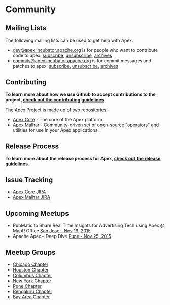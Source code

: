 # Community

## Mailing Lists

The following mailing lists can be used to get help with Apex.

- [dev@apex.incubator.apache.org](http://mail-archives.apache.org/mod_mbox/incubator-apex-dev/) is for people who want to contribute code to apex. [subscribe](mailto:dev-subscribe@apex.incubator.apache.org?subject=send%20this%20email%20to%20subscribe), [unsubscribe](mailto:dev-unsubscribe@apex.incubator.apache.org?subject=send%20this%20email%20to%20unsubscribe), [archives](http://mail-archives.apache.org/mod_mbox/incubator-apex-dev/)
- [commits@apex.incubator.apache.org](http://mail-archives.apache.org/mod_mbox/incubator-apex-commits/) is for commit messages and patches to apex. [subscribe](mailto:commits-subscribe@apex.incubator.apache.org?subject=send%20this%20email%20to%20subscribe), [unsubscribe](mailto:commits-unsubscribe@apex.incubator.apache.org?subject=send%20this%20email%20to%20unsubscribe), [archives](http://mail-archives.apache.org/mod_mbox/incubator-apex-commits/)


## Contributing

**To learn more about how we use Github to accept contributions to the project, [check out the contributing guidelines](/contributing.html).**

The Apex Project is made up of two repositories:

- [Apex Core](https://github.com/apache/incubator-apex-core) - The core of the Apex platform.
- [Apex Malhar](https://github.com/apache/incubator-apex-malhar) - Community-driven set of open-source "operators" and utilities for use in your Apex applications.

## Release Process

**To learn more about the release process for Apex, [check out the release guidelines](/release.html).**

## Issue Tracking

- [Apex Core JIRA](https://malhar.atlassian.net/projects/APEX/issues)
- [Apex Malhar JIRA](https://malhar.atlassian.net/projects/MLHR/issues)

## Upcoming Meetups

- PubMatic to Share Real Time Insights for Advertising Tech using Apex @ MapR Office [San Jose - Nov 19, 2015](http://www.meetup.com/Apex-Bay-Area-Chapter/events/226184395/)
- Apache Apex – Deep Dive [Pune - Nov 25, 2015](http://www.meetup.com/Apache-Apex-incubating-Meetup-Pune/events/226506211/)

## Meetup Groups

- [Chicago Chapter](http://www.meetup.com/Apache-Apex-Meetup-Chicago-Chapter)
- [Houston Chapter](http://www.meetup.com/Apex-Meetup-Houston)
- [Columbus Chapter](http://www.meetup.com/Apex-Meetup-Columbus)
- [New York Chapter](http://www.meetup.com/Apache-Apex-New-York-Chapter)
- [Pune Chapter](http://www.meetup.com/Apache-Apex-incubating-Meetup-Pune)
- [Bengaluru Chapter](http://www.meetup.com/Apache-Apex-incubating-Bangalore-Meetup)
- [Bay Area Chapter](http://www.meetup.com/Apex-Bay-Area-Chapter)
